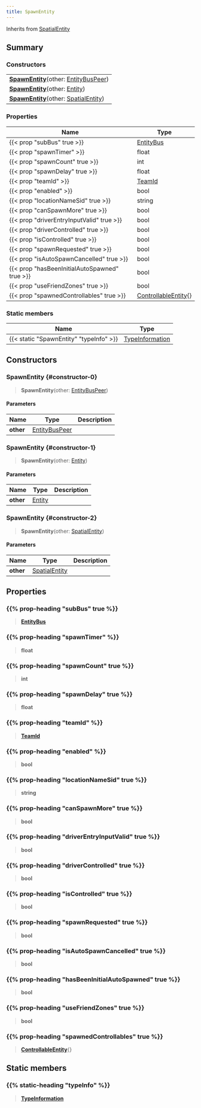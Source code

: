 ```yaml
---
title: SpawnEntity
---
```


Inherits from [SpatialEntity](/vext/ref/shared/type/spatialentity)

## Summary

### Constructors

|  |
| --- |
| **[SpawnEntity](#constructor-0)**(other: [EntityBusPeer](/vext/ref/shared/type/entitybuspeer)) |
| **[SpawnEntity](#constructor-1)**(other: [Entity](/vext/ref/shared/type/entity)) |
| **[SpawnEntity](#constructor-2)**(other: [SpatialEntity](/vext/ref/shared/type/spatialentity)) |

### Properties

| Name | Type |
| ---- | ---- |
| {{< prop "subBus" true >}} | [EntityBus](/vext/ref/shared/type/entitybus) |
| {{< prop "spawnTimer" >}} | float |
| {{< prop "spawnCount" true >}} | int |
| {{< prop "spawnDelay" true >}} | float |
| {{< prop "teamId" >}} | [TeamId](/vext/ref/fb/teamid) |
| {{< prop "enabled" >}} | bool |
| {{< prop "locationNameSid" true >}} | string |
| {{< prop "canSpawnMore" true >}} | bool |
| {{< prop "driverEntryInputValid" true >}} | bool |
| {{< prop "driverControlled" true >}} | bool |
| {{< prop "isControlled" true >}} | bool |
| {{< prop "spawnRequested" true >}} | bool |
| {{< prop "isAutoSpawnCancelled" true >}} | bool |
| {{< prop "hasBeenInitialAutoSpawned" true >}} | bool |
| {{< prop "useFriendZones" true >}} | bool |
| {{< prop "spawnedControllables" true >}} | [ControllableEntity](/vext/ref/server/type/controllableentity){} |

### Static members

| Name | Type |
| ---- | ---- |
| {{< static "SpawnEntity" "typeInfo" >}} | [TypeInformation](/vext/ref/shared/type/typeinformation) |

## Constructors

### SpawnEntity {#constructor-0}

> **SpawnEntity**(other: [EntityBusPeer](/vext/ref/shared/type/entitybuspeer))

#### Parameters

| Name | Type | Description |
| ---- | ---- | ----------- |
| **other** | [EntityBusPeer](/vext/ref/shared/type/entitybuspeer) |  |

### SpawnEntity {#constructor-1}

> **SpawnEntity**(other: [Entity](/vext/ref/shared/type/entity))

#### Parameters

| Name | Type | Description |
| ---- | ---- | ----------- |
| **other** | [Entity](/vext/ref/shared/type/entity) |  |

### SpawnEntity {#constructor-2}

> **SpawnEntity**(other: [SpatialEntity](/vext/ref/shared/type/spatialentity))

#### Parameters

| Name | Type | Description |
| ---- | ---- | ----------- |
| **other** | [SpatialEntity](/vext/ref/shared/type/spatialentity) |  |

## Properties

### {{% prop-heading "subBus" true %}}

> **[EntityBus](/vext/ref/shared/type/entitybus)**

### {{% prop-heading "spawnTimer" %}}

> **float**

### {{% prop-heading "spawnCount" true %}}

> **int**

### {{% prop-heading "spawnDelay" true %}}

> **float**

### {{% prop-heading "teamId" %}}

> **[TeamId](/vext/ref/fb/teamid)**

### {{% prop-heading "enabled" %}}

> **bool**

### {{% prop-heading "locationNameSid" true %}}

> **string**

### {{% prop-heading "canSpawnMore" true %}}

> **bool**

### {{% prop-heading "driverEntryInputValid" true %}}

> **bool**

### {{% prop-heading "driverControlled" true %}}

> **bool**

### {{% prop-heading "isControlled" true %}}

> **bool**

### {{% prop-heading "spawnRequested" true %}}

> **bool**

### {{% prop-heading "isAutoSpawnCancelled" true %}}

> **bool**

### {{% prop-heading "hasBeenInitialAutoSpawned" true %}}

> **bool**

### {{% prop-heading "useFriendZones" true %}}

> **bool**

### {{% prop-heading "spawnedControllables" true %}}

> **[ControllableEntity](/vext/ref/server/type/controllableentity)**{}

## Static members

### {{% static-heading "typeInfo" %}}

> **[TypeInformation](/vext/ref/shared/type/typeinformation)**

